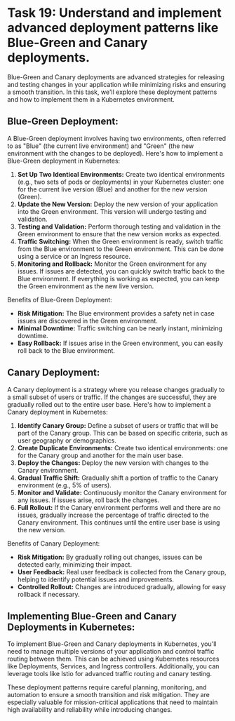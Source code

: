 # Task 19: Understand and implement advanced deployment patterns like Blue-Green and Canary deployments.

Blue-Green and Canary deployments are advanced strategies for releasing and testing changes in your application while minimizing risks and ensuring a smooth transition. In this task, we'll explore these deployment patterns and how to implement them in a Kubernetes environment.

## **Blue-Green Deployment:**

A Blue-Green deployment involves having two environments, often referred to as "Blue" (the current live environment) and "Green" (the new environment with the changes to be deployed). Here's how to implement a Blue-Green deployment in Kubernetes:

1. **Set Up Two Identical Environments:** Create two identical environments (e.g., two sets of pods or deployments) in your Kubernetes cluster: one for the current live version (Blue) and another for the new version (Green).
2. **Update the New Version:** Deploy the new version of your application into the Green environment. This version will undergo testing and validation.
3. **Testing and Validation:** Perform thorough testing and validation in the Green environment to ensure that the new version works as expected.
4. **Traffic Switching:** When the Green environment is ready, switch traffic from the Blue environment to the Green environment. This can be done using a service or an Ingress resource.
5. **Monitoring and Rollback:** Monitor the Green environment for any issues. If issues are detected, you can quickly switch traffic back to the Blue environment. If everything is working as expected, you can keep the Green environment as the new live version.

Benefits of Blue-Green Deployment:

- **Risk Mitigation:** The Blue environment provides a safety net in case issues are discovered in the Green environment.
- **Minimal Downtime:** Traffic switching can be nearly instant, minimizing downtime.
- **Easy Rollback:** If issues arise in the Green environment, you can easily roll back to the Blue environment.

## **Canary Deployment:**

A Canary deployment is a strategy where you release changes gradually to a small subset of users or traffic. If the changes are successful, they are gradually rolled out to the entire user base. Here's how to implement a Canary deployment in Kubernetes:

1. **Identify Canary Group:** Define a subset of users or traffic that will be part of the Canary group. This can be based on specific criteria, such as user geography or demographics.
2. **Create Duplicate Environments:** Create two identical environments: one for the Canary group and another for the main user base.
3. **Deploy the Changes:** Deploy the new version with changes to the Canary environment.
4. **Gradual Traffic Shift:** Gradually shift a portion of traffic to the Canary environment (e.g., 5% of users).
5. **Monitor and Validate:** Continuously monitor the Canary environment for any issues. If issues arise, roll back the changes.
6. **Full Rollout:** If the Canary environment performs well and there are no issues, gradually increase the percentage of traffic directed to the Canary environment. This continues until the entire user base is using the new version.

Benefits of Canary Deployment:

- **Risk Mitigation:** By gradually rolling out changes, issues can be detected early, minimizing their impact.
- **User Feedback:** Real user feedback is collected from the Canary group, helping to identify potential issues and improvements.
- **Controlled Rollout:** Changes are introduced gradually, allowing for easy rollback if necessary.

## **Implementing Blue-Green and Canary Deployments in Kubernetes:**

To implement Blue-Green and Canary deployments in Kubernetes, you'll need to manage multiple versions of your application and control traffic routing between them. This can be achieved using Kubernetes resources like Deployments, Services, and Ingress controllers. Additionally, you can leverage tools like Istio for advanced traffic routing and canary testing.

These deployment patterns require careful planning, monitoring, and automation to ensure a smooth transition and risk mitigation. They are especially valuable for mission-critical applications that need to maintain high availability and reliability while introducing changes.